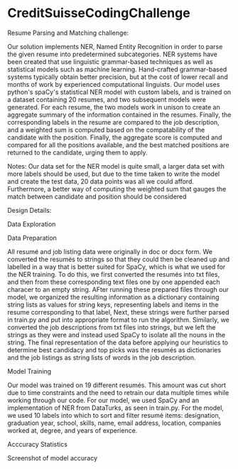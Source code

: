 # CreditSuisseCodingChallenge

Resume Parsing and Matching challenge:

Our solution implements NER, Named Entity Recognition in order to parse the given resume into predetermined subcategories. NER systems 
have been created that use linguistic grammar-based techniques as well as statistical models such as machine learning. Hand-crafted 
grammar-based systems typically obtain better precision, but at the cost of lower recall and months of work by experienced computational 
linguists. Our model uses python's spaCy's statistical NER model with custom labels, and is trained on a dataset containing 20 resumes,
and two subsequent models were generated. For each resume, the two models work in unison to create an aggregate summary of the information
contained in the resumes. Finally, the corresponding labels in the resume are compared to the job description, and a weighted sum is 
computed based on the compatability of the candidate with the position. Finally, the aggregate score is computed and compared for all the
positions available, and the best matched positions are returned to the candidate, urging them to apply. 

Notes: Our data set for the NER model is quite small, a larger data set with more labels should be used, but due to the time taken to 
write the model and create the test data, 20 data points was all we could afford. Furthermore, a better way of computing the weighted
sum that gauges the match between candidate and position should be considered



Design Details:


Data Exploration


Data Preparation

All resumé and job listing data were originally in doc or docx form.  We converted the resumés to strings so that they could then be cleaned up and labelled in a way that is better suited for SpaCy, which is what we used for the NER training.  To do this, we first converted the resumés into txt files, and then from these corresponding text files one by one appended each characer to an empty string.  AFter running these prepared files through our model, we organized the resulting information as a dictionary containing string lists as values for string keys, representing labels and items in the resume corresponding to that label,  Next, these strings were further parsed in train.py and put into appropriate format to run the algorithm.  Similarly, we converted the job descriptions from txt files into strings, but we left the strings as they were and instead used SpaCy to isolate all the nouns in the string.  The final representation of the data before applying our heuristics to determine best candidacy and top picks was the resumés as dictionaries and the job listings as string lists of words in the job description.

Model Training

Our model was trained on 19 different resumés.  This amount was cut short due to time constraints and the need to retrain our data multiple times while working through our code.  For our model, we used SpaCy and an implementation of NER from DataTurks, as seen in train.py.  For the model, we used 10 labels into which to sort and filter resumé items: designation, graduation year, school, skills, name, email address, location, companies worked at, degree, and years of experience.

Acccuracy Statistics

Screenshot of model accuracy


